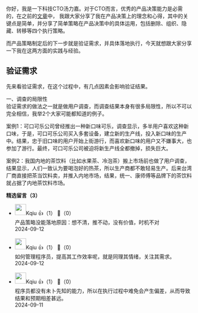 你好，我是一下科技CTO汤力嘉。对于CTO而言，优秀的产品决策能力是必需的，在之前的[文章](https://time.geekbang.org/column/article/66422)中， 我跟大家分享了我在产品决策上的理念和心得，其中的关键点是简单，并分享了简单策略在产品决策中的具体运用，包括删除、组织、隐藏、转移等四个执行策略。

而产品策略制定后的下一步就是验证需求，并具体落地执行，今天就想跟大家分享一下我在这两方面的实践与经验。

## 验证需求

先来看验证需求，在这个过程中，有几点因素会影响验证结果。

一、调查的局限性  
验证需求的做法之一就是做用户调查，而调查结果本身有很多局限性，所以不可以完全相信，我举2个大家可能都知道的例子。

案例1：可口可乐公司曾经推出一种新口味可乐，调查显示，多半用户喜欢这种新口味，于是，可口可乐公司买入多套设备，建立新的生产线，投入新口味的生产中。结果，忠于旧口味的用户开始上街游行，而喜欢新口味的用户又不嫌事大，也参加了游行。最终，可口可乐公司被迫将新生产线全都撤掉，损失巨大。

案例2：我国内地的茶饮料（比如水果茶、冷泡茶）搬上市场前也做了用户调查，结果显示，人们一致认为要喝泡好的热茶，所以生产商都不敢轻易生产。后来台湾厂商直接把茶当饮料卖，并推入内地市场，结果，统一、康师傅等品牌下的茶饮料就占据了内地茶饮料市场。
<div><strong>精选留言（3）</strong></div><ul>
<li><img src="https://static001.geekbang.org/account/avatar/00/18/45/9a/1c9b3fa9.jpg" width="30px"><span>Kqiu</span> 👍（1） 💬（0）<div>产品策略没能落地原因：想不清，推不动，没有价值，时机不对</div>2024-09-12</li><br/><li><img src="https://static001.geekbang.org/account/avatar/00/18/45/9a/1c9b3fa9.jpg" width="30px"><span>Kqiu</span> 👍（1） 💬（0）<div>如何管理程序员，提高其工作效率呢，就是同理其情绪，关注其需求。</div>2024-09-12</li><br/><li><img src="https://static001.geekbang.org/account/avatar/00/18/45/9a/1c9b3fa9.jpg" width="30px"><span>Kqiu</span> 👍（1） 💬（0）<div>程序员都没有未卜先知的能力，所以在执行过程中难免会产生偏差，从而导致结果和预期相差甚远。</div>2024-09-11</li><br/>
</ul>
